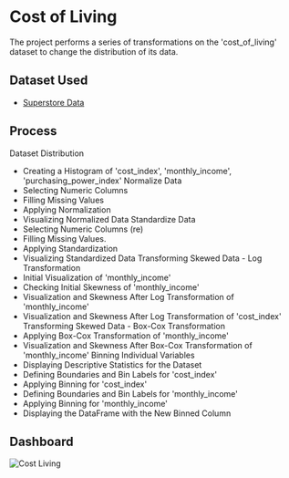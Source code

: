 # Cost of Living
The project performs a series of transformations on the 'cost_of_living' dataset to change the distribution of its data.

## Dataset Used
- <a href="[https://github.com/vierohedfam/Data-Analyst-Dashboard/blob/main/Sample%20-%20Superstore_table.xlsx](https://github.com/vierohedfam/Transform-Dataset-Distributions/blob/main/cost_of_living%20%5BMConverter.eu%5D.csv)"> Superstore Data</a>

## Process
Dataset Distribution
- Creating a Histogram of 'cost_index', 'monthly_income', 'purchasing_power_index'
Normalize Data
- Selecting Numeric Columns
- Filling Missing Values
- Applying Normalization
- Visualizing Normalized Data
Standardize Data
- Selecting Numeric Columns (re)
- Filling Missing Values.
- Applying Standardization
- Visualizing Standardized Data
Transforming Skewed Data - Log Transformation
- Initial Visualization of 'monthly_income'
- Checking Initial Skewness of 'monthly_income'
- Visualization and Skewness After Log Transformation of 'monthly_income'
- Visualization and Skewness After Log Transformation of 'cost_index'
Transforming Skewed Data - Box-Cox Transformation
- Applying Box-Cox Transformation of 'monthly_income'
- Visualization and Skewness After Box-Cox Transformation of 'monthly_income'
Binning Individual Variables
- Displaying Descriptive Statistics for the Dataset
- Defining Boundaries and Bin Labels for 'cost_index'
- Applying Binning for 'cost_index'
- Defining Boundaries and Bin Labels for 'monthly_income'
- Applying Binning for 'monthly_income'
- Displaying the DataFrame with the New Binned Column

## Dashboard
![Cost Living](https://github.com/user-attachments/assets/d3cc0391-c602-485b-ac57-a89575355840)
